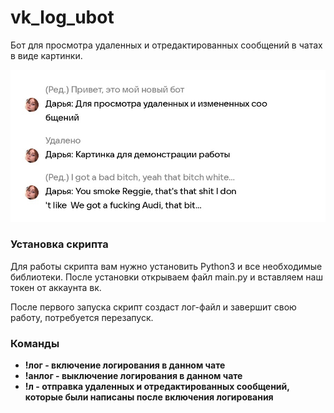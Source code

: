 # vk_log_ubot

Бот для просмотра удаленных и отредактированных сообщений в чатах в виде картинки.

![Пример вывода](https://github.com/jsonic1337/vk_log_ubot/blob/main/example.jpg)


### Установка скрипта

Для работы скрипта вам нужно установить Python3 и все необходимые библиотеки. После установки открываем файл main.py и вставляем наш токен от аккаунта вк.

После первого запуска скрипт создаст лог-файл и завершит свою работу, потребуется перезапуск.

### Команды

- **!лог - включение логирования в данном чате**
- **!анлог - выключение логирования в данном чате**
- **!л - отправка удаленных и отредактированных сообщений, которые были написаны после включения логирования**

